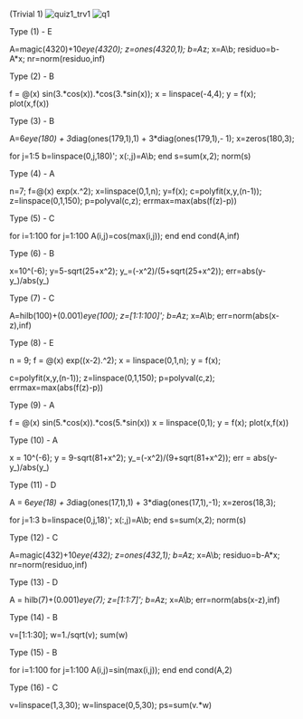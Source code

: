(Trivial 1)
![quiz1_trv1](https://github.com/space-hippie0/matlab/assets/118982314/f56ced90-2c68-4cb6-bef5-6ada2423dfc1)
![](sscreen/quiz1/quiz1_1.jpg "q1")

Type (1) - E

A=magic(4320)+10*eye(4320);
z=ones(4320,1);
b=A*z;
x=A\b;
residuo=b-A*x;
nr=norm(residuo,inf)


Type (2) - B

f = @(x) sin(3.*cos(x)).*cos(3.*sin(x));
x = linspace(-4,4);
y = f(x);
plot(x,f(x))


Type (3) - B

A=6*eye(180) + 3*diag(ones(179,1),1) + 3*diag(ones(179,1),- 1);
x=zeros(180,3);

for j=1:5
    b=linspace(0,j,180)';
    x(:,j)=A\b;
end
s=sum(x,2);
norm(s)


Type (4) - A

n=7;
f=@(x) exp(x.^2);
x=linspace(0,1,n);
y=f(x);
c=polyfit(x,y,(n-1));
z=linspace(0,1,150);
p=polyval(c,z);
errmax=max(abs(f(z)-p))


Type (5) - C

for i=1:100
    for j=1:100
    A(i,j)=cos(max(i,j));
    end 
end
cond(A,inf)


Type (6) - B

x=10^(-6);
y=5-sqrt(25+x^2);
y_=(-x^2)/(5+sqrt(25+x^2));
err=abs(y-y_)/abs(y_)


Type (7) - C

A=hilb(100)+(0.001)*eye(100);
z=[1:1:100]';
b=A*z;
x=A\b;
err=norm(abs(x-z),inf)

Type (8) - E

n = 9;
f = @(x) exp((x-2).^2);
x = linspace(0,1,n);
y = f(x);

c=polyfit(x,y,(n-1));
z=linspace(0,1,150);
p=polyval(c,z);
errmax=max(abs(f(z)-p))


Type (9) - A

f = @(x) sin(5.*cos(x)).*cos(5.*sin(x))
x = linspace(0,1);
y = f(x);
plot(x,f(x))


Type (10) - A

x = 10^(-6);
y = 9-sqrt(81+x^2);
y_=(-x^2)/(9+sqrt(81+x^2));
err = abs(y-y_)/abs(y_)


Type (11) - D

A = 6*eye(18) + 3*diag(ones(17,1),1) + 3*diag(ones(17,1),-1);
x=zeros(18,3);

for j=1:3
    b=linspace(0,j,18)';
    x(:,j)=A\b;
end
s=sum(x,2);
norm(s)

Type (12) - C

A=magic(432)+10*eye(432);
z=ones(432,1);
b=A*z;
x=A\b;
residuo=b-A*x;
nr=norm(residuo,inf)


Type (13) - D

A = hilb(7)+(0.001)*eye(7);
z=[1:1:7]';
b=A*z;
x=A\b;
err=norm(abs(x-z),inf)

Type (14) - B

v=[1:1:30];
   w=1./sqrt(v);
   sum(w)


Type (15) - B

for i=1:100
    for j=1:100
    A(i,j)=sin(max(i,j));
    end 
end
cond(A,2)




Type (16) - C

v=linspace(1,3,30);
w=linspace(0,5,30);
ps=sum(v.*w)
